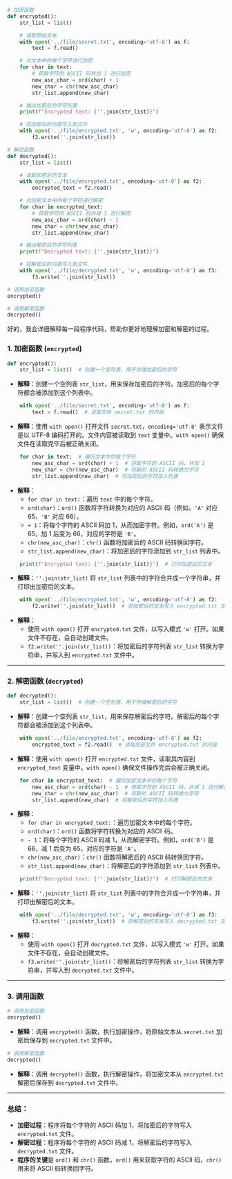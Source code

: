 ```python
# 加密函数
def encrypted():
    str_list = list()

    # 读取原始文本
    with open('../file/secret.txt', encoding='utf-8') as f:
        text = f.read()

    # 对文本中的每个字符进行加密
    for char in text:
        # 获取字符的 ASCII 码并加 1 进行加密
        new_asc_char = ord(char) + 1
        new_char = chr(new_asc_char)
        str_list.append(new_char)

    # 输出加密后的字符列表
    print(f"Encrypted text: {''.join(str_list)}")

    # 将加密后的内容写入到文件
    with open('../file/encrypted.txt', 'w', encoding='utf-8') as f2:
        f2.write(''.join(str_list))

# 解密函数
def decrypted():
    str_list = list()

    # 读取加密后的文本
    with open('../file/encrypted.txt', encoding='utf-8') as f2:
        encrypted_text = f2.read()

    # 对加密文本中的每个字符进行解密
    for char in encrypted_text:
        # 获取字符的 ASCII 码并减 1 进行解密
        new_asc_char = ord(char) - 1
        new_char = chr(new_asc_char)
        str_list.append(new_char)

    # 输出解密后的字符列表
    print(f"Decrypted text: {''.join(str_list)}")

    # 将解密后的内容写入到文件
    with open('../file/decrypted.txt', 'w', encoding='utf-8') as f3:
        f3.write(''.join(str_list))

# 调用加密函数
encrypted()

# 调用解密函数
decrypted()

```

好的，我会详细解释每一段程序代码，帮助你更好地理解加密和解密的过程。

### 1. **加密函数 (`encrypted`)**

```python
def encrypted():
    str_list = list()  # 创建一个空列表，用于存储加密后的字符
```

- **解释**：创建一个空列表 `str_list`，用来保存加密后的字符。加密后的每个字符都会被添加到这个列表中。

```python
    with open('../file/secret.txt', encoding='utf-8') as f:
        text = f.read()  # 读取文件 secret.txt 的内容
```

- **解释**：使用 `with open()` 打开文件 `secret.txt`，`encoding='utf-8'` 表示文件是以 UTF-8 编码打开的。文件内容被读取到 `text` 变量中。`with open()` 确保文件在读取完毕后被正确关闭。

```python
    for char in text:  # 遍历文本中的每个字符
        new_asc_char = ord(char) + 1  # 获取字符的 ASCII 码，并加 1
        new_char = chr(new_asc_char)  # 将新的 ASCII 码转换为字符
        str_list.append(new_char)  # 将加密后的字符加入列表
```

- **解释**：
  - `for char in text:`：遍历 `text` 中的每个字符。
  - `ord(char)`：`ord()` 函数将字符转换为对应的 ASCII 码（例如，`'A'` 对应 65，`'B'` 对应 66）。
  - `+ 1`：将每个字符的 ASCII 码加 1，从而加密字符。例如，`ord('A')` 是 65，加 1 后变为 66，对应的字符是 `'B'`。
  - `chr(new_asc_char)`：`chr()` 函数将加密后的 ASCII 码转换回字符。
  - `str_list.append(new_char)`：将加密后的字符添加到 `str_list` 列表中。

```python
    print(f"Encrypted text: {''.join(str_list)}")  # 打印加密后的文本
```

- **解释**：`''.join(str_list)` 将 `str_list` 列表中的字符合并成一个字符串，并打印出加密后的文本。

```python
    with open('../file/encrypted.txt', 'w', encoding='utf-8') as f2:
        f2.write(''.join(str_list))  # 将加密后的文本写入 encrypted.txt 文件
```

- **解释**：
  - 使用 `with open()` 打开 `encrypted.txt` 文件，以写入模式 `'w'` 打开。如果文件不存在，会自动创建文件。
  - `f2.write(''.join(str_list))`：将加密后的字符列表 `str_list` 转换为字符串，并写入到 `encrypted.txt` 文件中。

------

### 2. **解密函数 (`decrypted`)**

```python
def decrypted():
    str_list = list()  # 创建一个空列表，用于存储解密后的字符
```

- **解释**：创建一个空列表 `str_list`，用来保存解密后的字符。解密后的每个字符都会被添加到这个列表中。

```python
    with open('../file/encrypted.txt', encoding='utf-8') as f2:
        encrypted_text = f2.read()  # 读取加密文件 encrypted.txt 的内容
```

- **解释**：使用 `with open()` 打开 `encrypted.txt` 文件，读取其内容到 `encrypted_text` 变量中。`with open()` 确保文件操作完后会被正确关闭。

```python
    for char in encrypted_text:  # 遍历加密文本中的每个字符
        new_asc_char = ord(char) - 1  # 获取字符的 ASCII 码，并减 1 进行解密
        new_char = chr(new_asc_char)  # 将新的 ASCII 码转换为字符
        str_list.append(new_char)  # 将解密后的字符加入列表
```

- **解释**：
  - `for char in encrypted_text:`：遍历加密文本中的每个字符。
  - `ord(char)`：`ord()` 函数将字符转换为对应的 ASCII 码。
  - `- 1`：将每个字符的 ASCII 码减 1，从而解密字符。例如，`ord('B')` 是 66，减 1 后变为 65，对应的字符是 `'A'`。
  - `chr(new_asc_char)`：`chr()` 函数将解密后的 ASCII 码转换回字符。
  - `str_list.append(new_char)`：将解密后的字符添加到 `str_list` 列表中。

```python
    print(f"Decrypted text: {''.join(str_list)}")  # 打印解密后的文本
```

- **解释**：`''.join(str_list)` 将 `str_list` 列表中的字符合并成一个字符串，并打印出解密后的文本。

```python
    with open('../file/decrypted.txt', 'w', encoding='utf-8') as f3:
        f3.write(''.join(str_list))  # 将解密后的文本写入 decrypted.txt 文件
```

- **解释**：
  - 使用 `with open()` 打开 `decrypted.txt` 文件，以写入模式 `'w'` 打开。如果文件不存在，会自动创建文件。
  - `f3.write(''.join(str_list))`：将解密后的字符列表 `str_list` 转换为字符串，并写入到 `decrypted.txt` 文件中。

------

### 3. **调用函数**

```python
# 调用加密函数
encrypted()
```

- **解释**：调用 `encrypted()` 函数，执行加密操作，将原始文本从 `secret.txt` 加密后保存到 `encrypted.txt` 文件中。

```python
# 调用解密函数
decrypted()
```

- **解释**：调用 `decrypted()` 函数，执行解密操作，将加密文本从 `encrypted.txt` 解密后保存到 `decrypted.txt` 文件中。

------

### 总结：

- **加密过程**：程序将每个字符的 ASCII 码加 1，将加密后的字符写入 `encrypted.txt` 文件。
- **解密过程**：程序将每个字符的 ASCII 码减 1，将解密后的字符写入 `decrypted.txt` 文件。
- **程序的关键**是 `ord()` 和 `chr()` 函数，`ord()` 用来获取字符的 ASCII 码，`chr()` 用来将 ASCII 码转换回字符。

